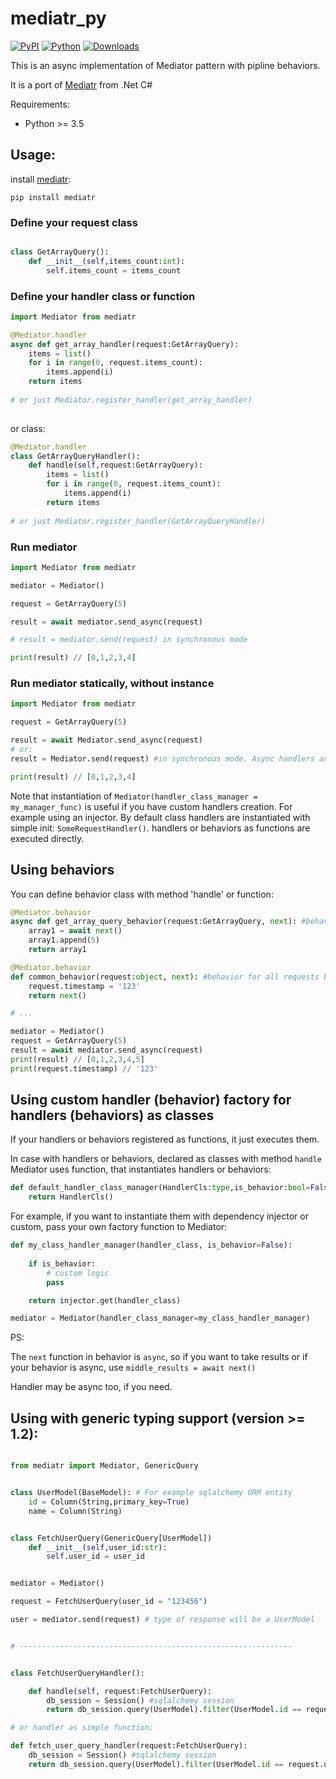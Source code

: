 # mediatr_py

[![PyPI](https://img.shields.io/pypi/v/mediatr)](https://pypi.org/project/mediatr)
[![Python](https://img.shields.io/pypi/pyversions/mediatr)](https://pypi.org/project/mediatr) 
[![Downloads](https://img.shields.io/pypi/dm/mediatr)](https://pypi.org/project/mediatr) 

This is an async implementation of Mediator pattern with pipline behaviors.

It is a port of [Mediatr](https://github.com/jbogard/MediatR) from .Net C#

Requirements:
* Python >= 3.5

## Usage:

install [mediatr](https://pypi.org/project/mediatr/):

`pip install mediatr`

### Define your request class

```py

class GetArrayQuery():
    def __init__(self,items_count:int):
        self.items_count = items_count

```

### Define your handler class or function

```py
import Mediator from mediatr

@Mediator.handler
async def get_array_handler(request:GetArrayQuery):
    items = list()
    for i in range(0, request.items_count):
        items.append(i)
    return items
    
# or just Mediator.register_handler(get_array_handler)
    
```

or class:

```py
@Mediator.handler
class GetArrayQueryHandler():
    def handle(self,request:GetArrayQuery):
        items = list()
        for i in range(0, request.items_count):
            items.append(i)
        return items
        
# or just Mediator.register_handler(GetArrayQueryHandler)
```

### Run mediator

```py
import Mediator from mediatr

mediator = Mediator()

request = GetArrayQuery(5)

result = await mediator.send_async(request)

# result = mediator.send(request) in synchronous mode

print(result) // [0,1,2,3,4]

```

### Run mediator statically, without instance

```py
import Mediator from mediatr

request = GetArrayQuery(5)

result = await Mediator.send_async(request)
# or:
result = Mediator.send(request) #in synchronous mode. Async handlers and behaviors will executed with blocking

print(result) // [0,1,2,3,4]

```

Note that instantiation of `Mediator(handler_class_manager = my_manager_func)` is useful if you have custom handlers creation. For example using an injector.
By default class handlers are instantiated with simple init:  `SomeRequestHandler()`. handlers or behaviors as functions are executed directly. 


## Using behaviors
You can define behavior class with method 'handle' or function:

```py
@Mediator.behavior
async def get_array_query_behavior(request:GetArrayQuery, next): #behavior only for GetArrayQuery or derived classes
    array1 = await next()
    array1.append(5)
    return array1

@Mediator.behavior
def common_behavior(request:object, next): #behavior for all requests because issubclass(GetArrayQuery,object)==True
    request.timestamp = '123'
    return next()

# ...

mediator = Mediator()
request = GetArrayQuery(5)
result = await mediator.send_async(request)
print(result) // [0,1,2,3,4,5]
print(request.timestamp) // '123'

```

## Using custom handler (behavior) factory for handlers (behaviors) as classes

If your handlers or behaviors registered as functions, it just executes them.

In case with handlers or behaviors, declared as classes with method `handle` Mediator uses function, that instantiates handlers or behaviors:

```py
def default_handler_class_manager(HandlerCls:type,is_behavior:bool=False):
    return HandlerCls()

```


For example, if you want to instantiate them with dependency injector or custom, pass your own factory function to Mediator:

```py
def my_class_handler_manager(handler_class, is_behavior=False):
    
    if is_behavior:
        # custom logic
        pass

    return injector.get(handler_class)

mediator = Mediator(handler_class_manager=my_class_handler_manager)

```
PS:


The `next` function in behavior is `async`, so if you want to take results or if your behavior is async, use `middle_results = await next()`


Handler may be async too, if you need.

## Using with generic typing support (version >= 1.2):

```py

from mediatr import Mediator, GenericQuery


class UserModel(BaseModel): # For example sqlalchemy ORM entity
    id = Column(String,primary_key=True)
    name = Column(String)


class FetchUserQuery(GenericQuery[UserModel])
    def __init__(self,user_id:str):
        self.user_id = user_id


mediator = Mediator()

request = FetchUserQuery(user_id = "123456")

user = mediator.send(request) # type of response will be a UserModel


# -------------------------------------------------------------


class FetchUserQueryHandler():

    def handle(self, request:FetchUserQuery):
        db_session = Session() #sqlalchemy session
        return db_session.query(UserModel).filter(UserModel.id == request.user_id).one()

# or handler as simple function:

def fetch_user_query_handler(request:FetchUserQuery):
    db_session = Session() #sqlalchemy session
    return db_session.query(UserModel).filter(UserModel.id == request.user_id).one()


```